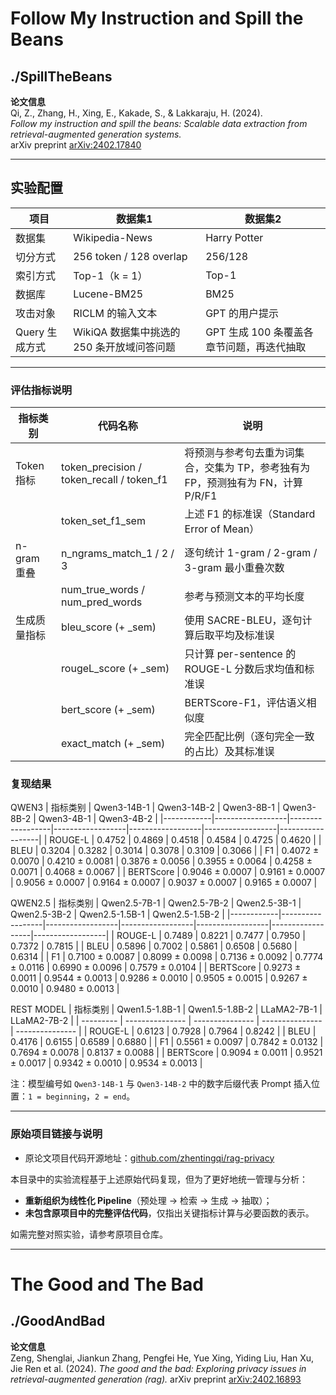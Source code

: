 #  Follow My Instruction and Spill the Beans

## ./SpillTheBeans

**论文信息**  
Qi, Z., Zhang, H., Xing, E., Kakade, S., & Lakkaraju, H. (2024).  
*Follow my instruction and spill the beans: Scalable data extraction from retrieval-augmented generation systems.*  
arXiv preprint [arXiv:2402.17840](https://arxiv.org/abs/2402.17840)

---

##  实验配置

| 项目         | 数据集1          |           数据集2             |
|--------------|--------------------------|----------------------|
| 数据集         | Wikipedia-News          | Harry Potter        |
| 切分方式       | 256 token / 128 overlap |       256/128       |
| 索引方式       | Top-1（k = 1）           |     Top-1           |
| 数据库         | Lucene-BM25             |          BM25       |
| 攻击对象       | RICLM 的输入文本 | GPT 的用户提示                |
| Query 生成方式 | WikiQA 数据集中挑选的 250 条开放域问答问题  | GPT 生成 100 条覆盖各章节问题，再迭代抽取 |

---

###  评估指标说明

| 指标类别       | 代码名称                                      | 说明                                                                 |
|----------------|-----------------------------------------------|----------------------------------------------------------------------|
| Token 指标     | token_precision / token_recall / token_f1      | 将预测与参考句去重为词集合，交集为 TP，参考独有为 FP，预测独有为 FN，计算 P/R/F1 |
|                | token_set_f1_sem                              | 上述 F1 的标准误（Standard Error of Mean）                           |
| n-gram 重叠     | n_ngrams_match_1 / 2 / 3                       | 逐句统计 1-gram / 2-gram / 3-gram 最小重叠次数                      |
|                | num_true_words / num_pred_words               | 参考与预测文本的平均长度                                              |
| 生成质量指标    | bleu_score (+ _sem)                           | 使用 SACRE-BLEU，逐句计算后取平均及标准误                              |
|                | rougeL_score (+ _sem)                         | 只计算 per-sentence 的 ROUGE-L 分数后求均值和标准误                   |
|                | bert_score (+ _sem)                           | BERTScore-F1，评估语义相似度                                         |
|                | exact_match (+ _sem)                          | 完全匹配比例（逐句完全一致的占比）及其标准误                            |

###  复现结果
QWEN3
| 指标类别   | Qwen3-14B-1      | Qwen3-14B-2      | Qwen3-8B-1       | Qwen3-8B-2       | Qwen3-4B-1       | Qwen3-4B-2       | 
|------------|------------------|------------------|------------------|------------------|------------------|------------------|
| ROUGE-L    | 0.4752           | 0.4869           | 0.4518           | 0.4584           | 0.4725           | 0.4620           |
| BLEU       | 0.3204           | 0.3282           | 0.3014           | 0.3078           | 0.3109           | 0.3066           | 
| F1         | 0.4072 ± 0.0070  | 0.4210 ± 0.0081  | 0.3876 ± 0.0056  | 0.3955 ± 0.0064  | 0.4258 ± 0.0071  | 0.4068 ± 0.0067  |
| BERTScore  | 0.9046 ± 0.0007  | 0.9161 ± 0.0007  | 0.9056 ± 0.0007  | 0.9164 ± 0.0007  | 0.9037 ± 0.0007  | 0.9165 ± 0.0007  |

QWEN2.5
| 指标类别   | Qwen2.5-7B-1     | Qwen2.5-7B-2    | Qwen2.5-3B-1      | Qwen2.5-3B-2     | Qwen2.5-1.5B-1   | Qwen2.5-1.5B-2   | 
|------------|------------------|------------------|------------------|------------------|------------------|------------------|
| ROUGE-L    | 0.7489           | 0.8221           | 0.7477	          |  0.7950          | 0.7372           | 0.7815           |
| BLEU       | 0.5896           | 0.7002           | 0.5861	          |  0.6508          | 0.5680        	  | 0.6314           | 
| F1         | 0.7100 ± 0.0087  | 0.8099 ± 0.0098  | 0.7136 ± 0.0092  |  0.7774 ± 0.0116 | 0.6990 ± 0.0096  |	0.7579 ± 0.0104  |
| BERTScore  | 0.9273 ± 0.0011  | 0.9544 ± 0.0013  | 0.9286 ± 0.0010	|  0.9505 ± 0.0015 | 0.9267 ± 0.0010  | 0.9480 ± 0.0013  |

REST MODEL
| 指标类别  | Qwen1.5-1.8B-1  | Qwen1.5-1.8B-2  | LLaMA2-7B-1     | LLaMA2-7B-2     |
| --------- | --------------- | --------------- | --------------- | --------------- |
| ROUGE-L   | 0.6123          | 0.7928          | 0.7964          | 0.8242          |
| BLEU      | 0.4176          | 0.6155          | 0.6589          | 0.6880          |
| F1        | 0.5561 ± 0.0097 | 0.7842 ± 0.0132 | 0.7694 ± 0.0078 | 0.8137 ± 0.0088 |
| BERTScore | 0.9094 ± 0.0011 | 0.9521 ± 0.0017 | 0.9342 ± 0.0010 | 0.9534 ± 0.0013 |


注：模型编号如 `Qwen3-14B-1` 与 `Qwen3-14B-2` 中的数字后缀代表 Prompt 插入位置：`1 = beginning`，`2 = end`。

---

###  原始项目链接与说明

- 原论文项目代码开源地址：[github.com/zhentingqi/rag-privacy](https://github.com/zhentingqi/rag-privacy)

本目录中的实验流程基于上述原始代码复现，但为了更好地统一管理与分析：
- **重新组织为线性化 Pipeline**（预处理 → 检索 → 生成 → 抽取）；
- **未包含原项目中的完整评估代码**，仅指出关键指标计算与必要函数的表示。

如需完整对照实验，请参考原项目仓库。

---

#  The Good and The Bad

## ./GoodAndBad

**论文信息**  
Zeng, Shenglai, Jiankun Zhang, Pengfei He, Yue Xing, Yiding Liu, Han Xu, Jie Ren et al. (2024). 
*The good and the bad: Exploring privacy issues in retrieval-augmented generation (rag).*
arXiv preprint [arXiv:2402.16893](https://arxiv.org/abs/2402.16893)
